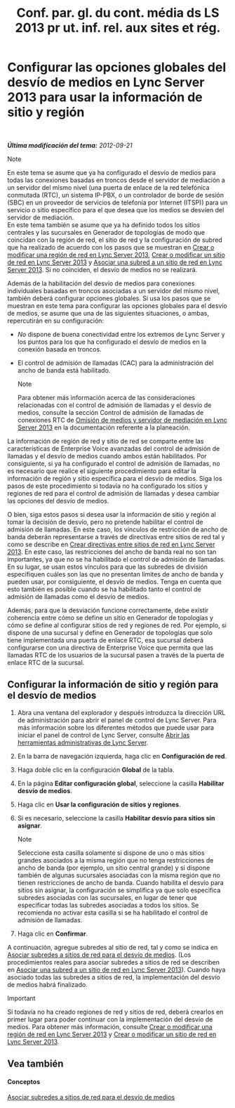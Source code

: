 ﻿---
title: "Conf. par. gl. du cont. média ds LS 2013 pr ut. inf. rel. aux sites et rég."
TOCTitle: "Conf. par. gl. du cont. média ds LS 2013 pr ut. inf. rel. aux sites et rég."
ms:assetid: 0a21cdf1-f350-49da-b346-70806f256bea
ms:mtpsurl: https://technet.microsoft.com/es-es/library/Gg398150(v=OCS.15)
ms:contentKeyID: 48274377
ms.date: 01/07/2017
mtps_version: v=OCS.15
ms.translationtype: HT
---

# Configurar las opciones globales del desvío de medios en Lync Server 2013 para usar la información de sitio y región

 

_**Última modificación del tema:** 2012-09-21_


> [!NOTE]
> En este tema se asume que ya ha configurado el desvío de medios para todas las conexiones basadas en troncos desde el servidor de mediación a un servidor del mismo nivel (una puerta de enlace de la red telefónica conmutada (RTC), un sistema IP-PBX, o un controlador de borde de sesión (SBC) en un proveedor de servicios de telefonía por Internet (ITSP)) para un servicio o sitio específico para el que desea que los medios se desvíen del servidor de mediación.<BR>En este tema también se asume que ya ha definido todos los sitios centrales y las sucursales en Generador de topologías de modo que coincidan con la región de red, el sitio de red y la configuración de subred que ha realizado de acuerdo con los pasos que se muestran en <A href="lync-server-2013-create-or-modify-a-network-region.md">Crear o modificar una región de red en Lync Server 2013</A>, <A href="lync-server-2013-create-or-modify-a-network-site.md">Crear o modificar un sitio de red en Lync Server 2013</A> y <A href="lync-server-2013-associate-a-subnet-with-a-network-site.md">Asociar una subred a un sitio de red en Lync Server 2013</A>. Si no coinciden, el desvío de medios no se realizará.



Además de la habilitación del desvío de medios para conexiones individuales basadas en troncos asociadas a un servidor del mismo nivel, también deberá configurar opciones globales. Si usa los pasos que se muestran en este tema para configurar las opciones globales para el desvío de medios, se asume que una de las siguientes situaciones, o ambas, repercutirán en su configuración:

  - *No* dispone de buena conectividad entre los extremos de Lync Server y los puntos para los que ha configurado el desvío de medios en la conexión basada en troncos.

  - El control de admisión de llamadas (CAC) para la administración del ancho de banda está habilitado.
    

    > [!NOTE]
    > Para obtener más información acerca de las consideraciones relacionadas con el control de admisión de llamadas y el desvío de medios, consulte la sección Control de admisión de llamadas de conexiones RTC de <A href="lync-server-2013-media-bypass-and-mediation-server.md">Omisión de medios y servidor de mediación en Lync Server 2013</A> en la documentación referente a la planeación.



La información de región de red y sitio de red se comparte entre las características de Enterprise Voice avanzadas del control de admisión de llamadas y el desvío de medios cuando ambos están habilitados. Por consiguiente, si ya ha configurado el control de admisión de llamadas, no es necesario que realice el siguiente procedimiento para editar la información de región y sitio específica para el desvío de medios. Siga los pasos de este procedimiento si todavía no ha configurado los sitios y regiones de red para el control de admisión de llamadas y desea cambiar las opciones del desvío de medios.

O bien, siga estos pasos si desea usar la información de sitio y región al tomar la decisión de desvío, pero no pretende habilitar el control de admisión de llamadas. En este caso, los vínculos de restricción de ancho de banda deberán representarse a través de directivas entre sitios de red tal y como se describe en [Crear directivas entre sitios de red en Lync Server 2013](lync-server-2013-create-network-intersite-policies.md). En este caso, las restricciones del ancho de banda real no son tan importantes, ya que no se ha habilitado el control de admisión de llamadas. En su lugar, se usan estos vínculos para que las subredes de división especifiquen cuáles son las que no presentan límites de ancho de banda y pueden usar, por consiguiente, el desvío de medios. Tenga en cuenta que esto también es posible cuando se ha habilitado tanto el control de admisión de llamadas como el desvío de medios.

Además, para que la desviación funcione correctamente, debe existir coherencia entre cómo se define un sitio en Generador de topologías y cómo se define al configurar sitios de red y regiones de red. Por ejemplo, si dispone de una sucursal y define en Generador de topologías que solo tiene implementada una puerta de enlace RTC, esa sucursal deberá configurarse con una directiva de Enterprise Voice que permita que las llamadas RTC de los usuarios de la sucursal pasen a través de la puerta de enlace RTC de la sucursal.

## Configurar la información de sitio y región para el desvío de medios

1.  Abra una ventana del explorador y después introduzca la dirección URL de administración para abrir el panel de control de Lync Server. Para más información sobre los diferentes métodos que puede usar para iniciar el panel de control de Lync Server, consulte [Abrir las herramientas administrativas de Lync Server](lync-server-2013-open-lync-server-administrative-tools.md).

2.  En la barra de navegación izquierda, haga clic en **Configuración de red**.

3.  Haga doble clic en la configuración **Global** de la tabla.

4.  En la página **Editar configuración global**, seleccione la casilla **Habilitar desvío de medios**.

5.  Haga clic en **Usar la configuración de sitios y regiones**.

6.  Si es necesario, seleccione la casilla **Habilitar desvío para sitios sin asignar**.
    

    > [!NOTE]
    > Seleccione esta casilla solamente si dispone de uno o más sitios grandes asociados a la misma región que no tenga restricciones de ancho de banda (por ejemplo, un sitio central grande) y si dispone también de algunas sucursales asociadas con la misma región que no tienen restricciones de ancho de banda. Cuando habilita el desvío para sitios sin asignar, la configuración se simplifica ya que solo especifica subredes asociadas con las sucursales, en lugar de tener que especificar todas las subredes asociadas a todos los sitios. Se recomienda no activar esta casilla si se ha habilitado el control de admisión de llamadas.



7.  Haga clic en **Confirmar**.

A continuación, agregue subredes al sitio de red, tal y como se indica en [Asociar subredes a sitios de red para el desvío de medios](lync-server-2013-associate-subnets-with-network-sites-for-media-bypass.md). (Los procedimientos reales para asociar subredes a sitios de red se describen en [Asociar una subred a un sitio de red en Lync Server 2013](lync-server-2013-associate-a-subnet-with-a-network-site.md)). Cuando haya asociado todas las subredes a sitios de red, la implementación del desvío de medios habrá finalizado.

> [!IMPORTANT]  
> Si todavía no ha creado regiones de red y sitios de red, deberá crearlos en primer lugar para poder continuar con la implementación del desvío de medios. Para obtener más información, consulte <a href="lync-server-2013-create-or-modify-a-network-region.md">Crear o modificar una región de red en Lync Server 2013</a> y <a href="lync-server-2013-create-or-modify-a-network-site.md">Crear o modificar un sitio de red en Lync Server 2013</a>.



## Vea también

#### Conceptos

[Asociar subredes a sitios de red para el desvío de medios](lync-server-2013-associate-subnets-with-network-sites-for-media-bypass.md)

